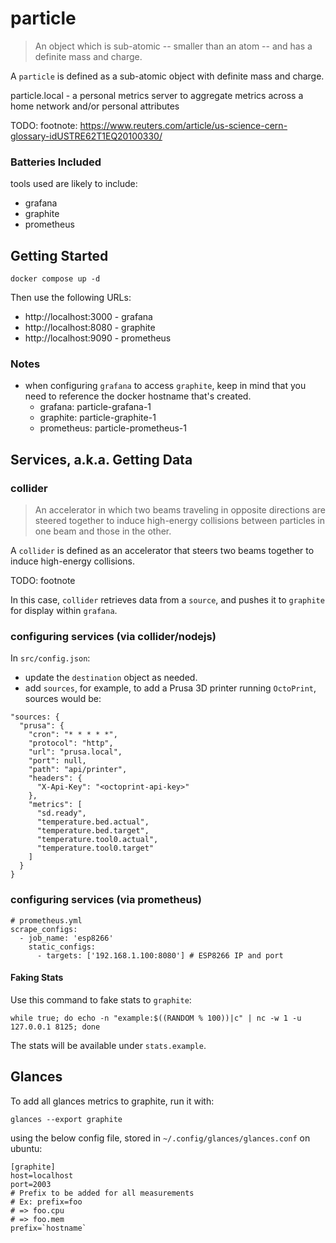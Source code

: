 # particle

> An object which is sub-atomic -- smaller than an atom -- and has a definite mass and charge.

A `particle` is defined as a sub-atomic object with definite mass and charge.

particle.local - a personal metrics server to aggregate metrics across a home network and/or personal attributes

TODO: footnote: https://www.reuters.com/article/us-science-cern-glossary-idUSTRE62T1EQ20100330/

### Batteries Included

tools used are likely to include:

- grafana
- graphite
- prometheus

## Getting Started

```
docker compose up -d
```

Then use the following URLs:

- http://localhost:3000 - grafana
- http://localhost:8080 - graphite
- http://localhost:9090 - prometheus

### Notes

- when configuring `grafana` to access `graphite`, keep in mind that you need to reference the docker hostname that's created.
    - grafana: particle-grafana-1
    - graphite: particle-graphite-1
    - prometheus: particle-prometheus-1

## Services, a.k.a. Getting Data

### collider

> An accelerator in which two beams traveling in opposite directions are steered together to induce high-energy collisions between particles in one beam and those in the other.

A `collider` is defined as an accelerator that steers two beams together to induce high-energy collisions.

TODO: footnote

In this case, `collider` retrieves data from a `source`, and pushes it to `graphite` for display within `grafana`.

### configuring services (via collider/nodejs)

In `src/config.json`:

- update the `destination` object as needed.
- add `sources`, for example, to add a Prusa 3D printer running `OctoPrint`, sources would be:
```
"sources: {
  "prusa": {
    "cron": "* * * * *",
    "protocol": "http",
    "url": "prusa.local",
    "port": null,
    "path": "api/printer",
    "headers": {
      "X-Api-Key": "<octoprint-api-key>"
    },
    "metrics": [
      "sd.ready",
      "temperature.bed.actual",
      "temperature.bed.target",
      "temperature.tool0.actual",
      "temperature.tool0.target"
    ]
  }
}
```

### configuring services (via prometheus)

```
# prometheus.yml
scrape_configs:
  - job_name: 'esp8266'
    static_configs:
      - targets: ['192.168.1.100:8080'] # ESP8266 IP and port
```

#### Faking Stats

Use this command to fake stats to `graphite`:

```
while true; do echo -n "example:$((RANDOM % 100))|c" | nc -w 1 -u 127.0.0.1 8125; done
```

The stats will be available under `stats.example`.

## Glances

To add all glances metrics to graphite, run it with:

```
glances --export graphite
```

using the below config file, stored in `~/.config/glances/glances.conf` on ubuntu:

```
[graphite]
host=localhost
port=2003
# Prefix to be added for all measurements
# Ex: prefix=foo
# => foo.cpu
# => foo.mem
prefix=`hostname`
```
